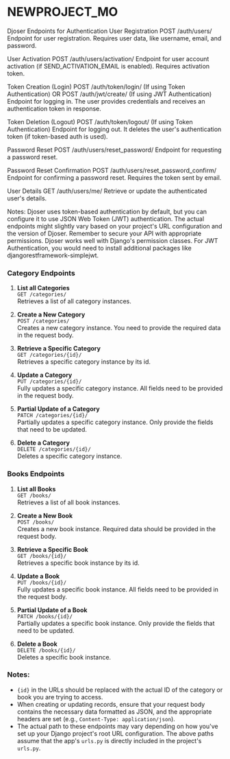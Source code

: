 # NEWPROJECT_MO



Djoser Endpoints for Authentication
User Registration
POST /auth/users/
Endpoint for user registration. Requires user data, like username, email, and password.

User Activation
POST /auth/users/activation/
Endpoint for user account activation (if SEND_ACTIVATION_EMAIL is enabled). Requires activation token.

Token Creation (Login)
POST /auth/token/login/ (If using Token Authentication)
OR
POST /auth/jwt/create/ (If using JWT Authentication)
Endpoint for logging in. The user provides credentials and receives an authentication token in response.

Token Deletion (Logout)
POST /auth/token/logout/ (If using Token Authentication)
Endpoint for logging out. It deletes the user's authentication token (if token-based auth is used).

Password Reset
POST /auth/users/reset_password/
Endpoint for requesting a password reset.

Password Reset Confirmation
POST /auth/users/reset_password_confirm/
Endpoint for confirming a password reset. Requires the token sent by email.

User Details
GET /auth/users/me/
Retrieve or update the authenticated user's details.

Notes:
Djoser uses token-based authentication by default, but you can configure it to use JSON Web Token (JWT) authentication.
The actual endpoints might slightly vary based on your project's URL configuration and the version of Djoser.
Remember to secure your API with appropriate permissions. Djoser works well with Django's permission classes.
For JWT Authentication, you would need to install additional packages like djangorestframework-simplejwt.













### Category Endpoints
1. **List all Categories**  
   `GET /categories/`  
   Retrieves a list of all category instances.

2. **Create a New Category**  
   `POST /categories/`  
   Creates a new category instance. You need to provide the required data in the request body.

3. **Retrieve a Specific Category**  
   `GET /categories/{id}/`  
   Retrieves a specific category instance by its id.

4. **Update a Category**  
   `PUT /categories/{id}/`  
   Fully updates a specific category instance. All fields need to be provided in the request body.

5. **Partial Update of a Category**  
   `PATCH /categories/{id}/`  
   Partially updates a specific category instance. Only provide the fields that need to be updated.

6. **Delete a Category**  
   `DELETE /categories/{id}/`  
   Deletes a specific category instance.

### Books Endpoints
1. **List all Books**  
   `GET /books/`  
   Retrieves a list of all book instances.

2. **Create a New Book**  
   `POST /books/`  
   Creates a new book instance. Required data should be provided in the request body.

3. **Retrieve a Specific Book**  
   `GET /books/{id}/`  
   Retrieves a specific book instance by its id.

4. **Update a Book**  
   `PUT /books/{id}/`  
   Fully updates a specific book instance. All fields need to be provided in the request body.

5. **Partial Update of a Book**  
   `PATCH /books/{id}/`  
   Partially updates a specific book instance. Only provide the fields that need to be updated.

6. **Delete a Book**  
   `DELETE /books/{id}/`  
   Deletes a specific book instance.

### Notes:
- `{id}` in the URLs should be replaced with the actual ID of the category or book you are trying to access.
- When creating or updating records, ensure that your request body contains the necessary data formatted as JSON, and the appropriate headers are set (e.g., `Content-Type: application/json`).
- The actual path to these endpoints may vary depending on how you've set up your Django project's root URL configuration. The above paths assume that the app's `urls.py` is directly included in the project's `urls.py`.
